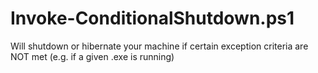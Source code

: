 # Invoke-ConditionalShutdown.ps1
Will shutdown or hibernate your machine if certain exception criteria are NOT met (e.g. if a given .exe is running)
